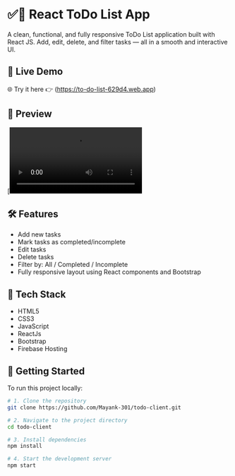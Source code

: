 # ✅📝 React ToDo List App


A clean, functional, and fully responsive ToDo List application built with React JS. Add, edit, delete, and filter tasks — all in a smooth and interactive UI.

## 🔗 Live Demo


🌐 Try it here 👉 (https://to-do-list-629d4.web.app)

## 📸 Preview


[![Watch the demo](todo-client/Preview_V1.mp4)


## 🛠 Features


 - Add new tasks
 - Mark tasks as completed/incomplete
 - Edit tasks
 - Delete tasks
 - Filter by: All / Completed / Incomplete
 - Fully responsive layout using React components and Bootstrap

## 📂 Tech Stack

- HTML5
- CSS3
- JavaScript
- ReactJs
- Bootstrap
- Firebase Hosting

## 🚀 Getting Started

To run this project locally:

```bash
# 1. Clone the repository
git clone https://github.com/Mayank-301/todo-client.git

# 2. Navigate to the project directory
cd todo-client

# 3. Install dependencies
npm install

# 4. Start the development server
npm start
